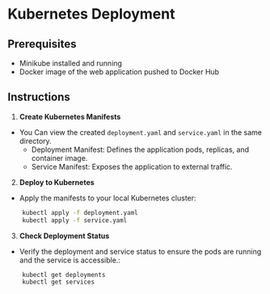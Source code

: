 # Kubernetes Deployment

## Prerequisites

- Minikube installed and running
- Docker image of the web application pushed to Docker Hub

## Instructions

1. **Create Kubernetes Manifests**
- You Can view the created `deployment.yaml` and `service.yaml` in the same directory.
    - Deployment Manifest: Defines the application pods, replicas, and container image.
    - Service Manifest: Exposes the application to external traffic.
2. **Deploy to Kubernetes**
- Apply the manifests to your local Kubernetes cluster:
```bash 
    kubectl apply -f deployment.yaml
    kubectl apply -f service.yaml
```
3. **Check Deployment Status**
- Verify the deployment and service status to ensure the pods are running and the service is accessible.:
```bash 
    kubectl get deployments
    kubectl get services
```
